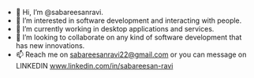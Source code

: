 - 👋 Hi, I’m @sabareesanravi.
- 👀 I’m interested in software development and interacting with people.
- 🌱 I’m currently working in desktop applications and services.
- 💞️ I’m looking to collaborate on any kind of software development that has new innovations. 
- 📫 Reach me on sabareesanravi22@gmail.com or you can message on LINKEDIN www.linkedin.com/in/sabareesan-ravi


